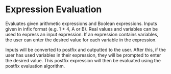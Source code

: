 # Expression Evaluation

Evaluates given arithmetic expressions and Boolean expressions. Inputs given in infix format (e.g. 1 + 4, A or B). Real values and variables can be used to express an input expression.
If an expression contains variables, the user can enter the desired value for each variable in the expression.

Inputs will be converted to postfix and outputted to the user. After this, if the user has used variables in their expression, they will be prompted to enter the desired value. This postfix expression will then be evaluated using the postfix evaluation algorithm.
